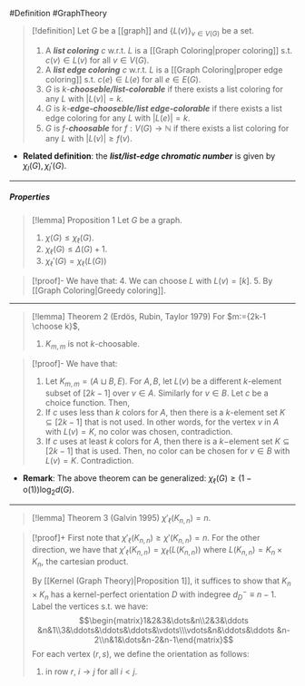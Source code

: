 #Definition #GraphTheory 

> [!definition]
> Let $G$ be a [[graph]] and $\{ L(v) \}_{v\in V(G)}$ be a set.
> 1. A ***list coloring*** $c$ w.r.t. $L$ is a [[Graph Coloring|proper coloring]] s.t. $c(v)\in L(v)$ for all $v\in V(G)$.
> 2. A ***list edge coloring*** $c$ w.r.t. $L$ is a [[Graph Coloring|proper edge coloring]] s.t. $c(e)\in L(e)$ for all $e\in E(G)$.
> 3. $G$ is $k$-***chooseble/list-colorable*** if there exists a list coloring for any $L$ with $\left| L(v) \right|=k$. 
> 4. $G$ is $k$-***edge-chooseble/list edge-colorable*** if there exists a list edge coloring for any $L$ with $\left| L(e) \right|=k$. 
> 5. $G$ is $f$-***choosable*** for $f:V(G)\to \mathbb{N}$ if there exists a list coloring for any $L$ with $\left| L(v) \right|\geq f(v)$.
- **Related definition**: the ***list/list-edge chromatic number*** is given by $\chi_{l}(G),\chi_{l}'(G)$. 
---
##### Properties
> [!lemma] Proposition 1
> Let $G$ be a graph. 
> 1. $\chi(G)\leq \chi_{\ell}(G)$.
> 2. $\chi_{\ell}(G)\leq \Delta(G)+1$.
> 3. $\chi_{\ell}'(G)=\chi_{\ell}(L(G))$

> [!proof]-
> We have that:
> 4. We can choose $L$ with $L(v)=[k]$. 
> 5. By [[Graph Coloring|Greedy coloring]].
---
> [!lemma] Theorem 2 (Erdös, Rubin, Taylor 1979)
> For $m:={2k-1 \choose k}$,
> 1. $K_{m,m}$ is not $k$-choosable.

> [!proof]-
> We have that:
> 1. Let $K_{m,m}=(A\sqcup B, E)$. For $A,B$, let $L(v)$ be a different $k$-element subset of $[2k-1]$ over $v\in A$. Similarly for $v\in B$. Let $c$ be a choice function. Then, 
> 	1. If $c$ uses less than $k$ colors for $A$, then there is a $k$-element set $K\subseteq [2k-1]$ that is not used. In other words, for the vertex $v$ in $A$ with $L(v)=K$, no color was chosen, contradiction.
> 	2. If $c$ uses at least $k$ colors for $A$, then there is a $k-$element set $K\subseteq[2k-1]$ that is used. Then, no color can be chosen for $v\in B$ with $L(v)=K$. Contradiction.

- **Remark**: The above theorem can be generalized: $\chi_{\ell}(G)\geq (1-\text{o}(1))\log_{2}d(G)$.

---
> [!lemma] Theorem 3 (Galvin 1995)
> $\chi'_{\ell}(K_{n,n})=n$. 

> [!proof]+
> First note that $\chi'_{\ell}(K_{n,n})\geq \chi'(K_{n,n})=n$. For the other direction, we have that $\chi'_{\ell}(K_{n,n})=\chi_{\ell}(L(K_{n,n}))$ where $L(K_{n,n})=K_{n}\times K_{n}$, the cartesian product. 
> 
> By [[Kernel (Graph Theory)|Proposition 1]], it suffices to show that $K_{n}\times K_{n}$ has a kernel-perfect orientation $D$ with indegree $d^-_{D}\equiv n-1$. Label the vertices s.t. we have: $$\begin{matrix}1&2&3&\dots&n\\2&3&\ddots &n&1\\3&\ddots&\ddots&\ddots&\vdots\\\vdots&n&\ddots&\ddots &n-2\\n&1&\dots&n-2&n-1\end{matrix}$$For each vertex $(r,s)$, we define the orientation as follows:
> 1. in row $r$, $i\to j$ for all $i< j$.